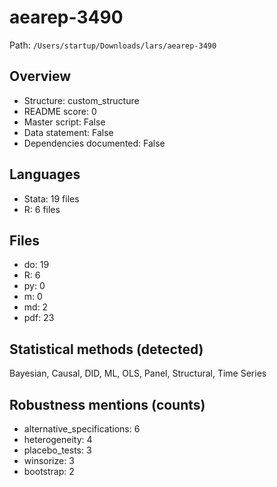 # aearep-3490

Path: `/Users/startup/Downloads/lars/aearep-3490`

## Overview
- Structure: custom_structure
- README score: 0
- Master script: False
- Data statement: False
- Dependencies documented: False

## Languages
- Stata: 19 files
- R: 6 files

## Files
- do: 19
- R: 6
- py: 0
- m: 0
- md: 2
- pdf: 23

## Statistical methods (detected)
Bayesian, Causal, DID, ML, OLS, Panel, Structural, Time Series

## Robustness mentions (counts)
- alternative_specifications: 6
- heterogeneity: 4
- placebo_tests: 3
- winsorize: 3
- bootstrap: 2